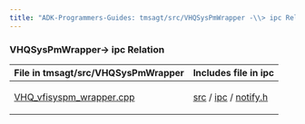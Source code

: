 ```yaml
---
title: "ADK-Programmers-Guides: tmsagt/src/VHQSysPmWrapper -\\> ipc Relation"
---
```


### VHQSysPmWrapper→ ipc Relation

| File in tmsagt/src/VHQSysPmWrapper | Includes file in ipc |
|----|----|
| <p><a href="_v_h_q__vfisyspm__wrapper_8cpp.md">VHQ_vfisyspm_wrapper.cpp</a></p> | <p><a href="dir_a8642344d1890ac34080367e6f4e78c5.md">src</a> / <a href="dir_752e238688bdca1ec54f409b1533470c.md">ipc</a> / <a href="notify_8h.md">notify.h</a></p> |
